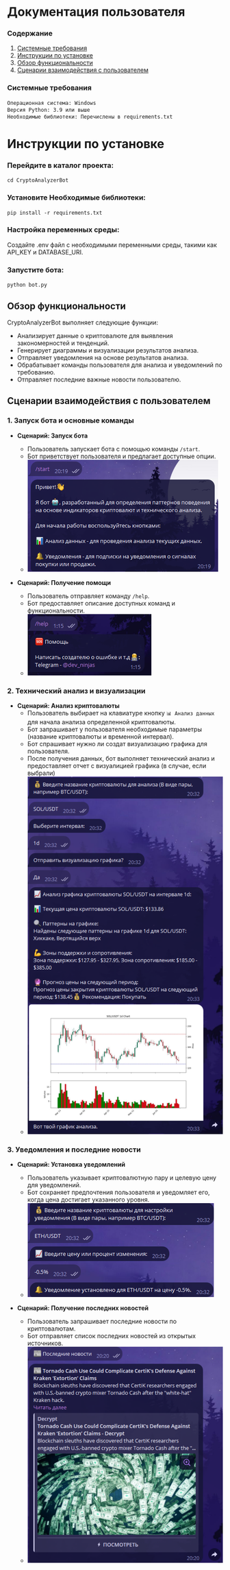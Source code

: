 # Документация пользователя

### Содержание

1. [Системные требования](#системные-требования)
2. [Инструкции по установке](#инструкции-по-установке)
3. [Обзор функциональности](#обзор-функциональности)
4. [Сценарии взаимодействия с пользователем](#сценарии-взаимодействия-с-пользователем)


### Системные требования
    Операционная система: Windows
    Версия Python: 3.9 или выше
    Необходимые библиотеки: Перечислены в requirements.txt


# Инструкции по установке

### Перейдите в каталог проекта:
```console
cd CryptoAnalyzerBot
```

### Установите Необходимые библиотеки:
```console
pip install -r requirements.txt
```

### Настройка переменных среды:
Создайте .env файл с необходимыми переменными среды, такими как API_KEY и DATABASE_URI.

### Запустите бота:
```console
python bot.py
```


## Обзор функциональности
CryptoAnalyzerBot выполняет следующие функции:

- Анализирует данные о криптовалюте для выявления закономерностей и тенденций.
- Генерирует диаграммы и визуализации результатов анализа.
- Отправляет уведомления на основе результатов анализа.
- Обрабатывает команды пользователя для анализа и уведомлений по требованию.
- Отправляет последние важные новости пользователю.

## Сценарии взаимодействия с пользователем

### 1. Запуск бота и основные команды

- **Сценарий: Запуск бота**
  - Пользователь запускает бота с помощью команды `/start`.
  - Бот приветствует пользователя и предлагает доступные опции.
  - ![Команда /start](images/start_photo.png)

- **Сценарий: Получение помощи**
  - Пользователь отправляет команду `/help`.
  - Бот предоставляет описание доступных команд и функциональности.
  - ![Команда /help](images/help_photo.png)

### 2. Технический анализ и визуализации

- **Сценарий: Анализ криптовалюты**
  - Пользователь выбирает на клавиатуре кнопку `📊 Анализ данных` для начала анализа определенной криптовалюты.
  - Бот запрашивает у пользователя необходимые параметры (название криптовалюты и временной интервал).
  - Бот спрашивает нужно ли создат визуализацию графика для пользователя.
  - После получения данных, бот выполняет технический анализ и предоставляет отчет с визуалицией графика (в случае, если выбрали)
  - ![Анализ данных](images/analysis_photo.png)

### 3. Уведомления и последние новости

- **Сценарий: Установка уведомлений**
  - Пользователь указывает криптовалютную пару и целевую цену для уведомлений.
  - Бот сохраняет предпочтения пользователя и уведомляет его, когда цена достигает указанного уровня.
  - ![Установка уведомлений](images/notification_photo.png)

- **Сценарий: Получение последних новостей**
  - Пользователь запрашивает последние новости по криптовалютам.
  - Бот отправляет список последних новостей из открытых источников.
  - ![Отправка новостей](images/news_photo.png)